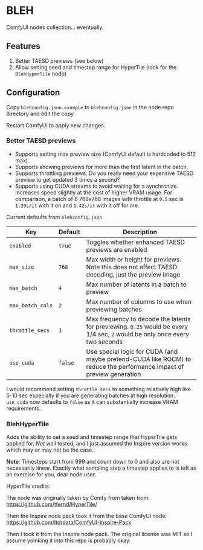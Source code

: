 # BLEH

ComfyUI nodes collection... eventually.

## Features

1. Better TAESD previews (see below)
2. Allow setting seed and timestep range for HyperTile (look for the `BlehHyperTile` node)

## Configuration

Copy `blehconfig.json.example` to `blehconfig.json` in the node repo directory and edit the copy.

Restart ComfyUI to apply new changes.

### Better TAESD previews

* Supports setting max preview size (ComfyUI default is hardcoded to 512 max).
* Supports showing previews for more than the first latent in the batch.
* Supports throttling previews. Do you really need your expensive TAESD preview to get updated 3 times a second?
* Supports using CUDA streams to avoid waiting for a synchronize. Increases speed slightly at the cost of higher VRAM usage. For comparison, a batch of 8 768x768 images with throttle at `0.5` sec is `1.29s/it` with it on and `1.42s/it` with it off for me.

Current defaults from `blehconfig.json`

|Key|Default|Description|
|-|-|-|
|`enabled`|`true`|Toggles whether enhanced TAESD previews are enabled|
|`max_size`|`768`|Max width or height for previews. Note this does not affect TAESD decoding, just the preview image|
|`max_batch`|`4`|Max number of latents in a batch to preview|
|`max_batch_cols`|`2`|Max number of columns to use when previewing batches|
|`throttle_secs`|`1`|Max frequency to decode the latents for previewing. `0.25` would be every 1/4 sec, `2` would be only once every two seconds|
|`use_cuda`|`false`|Use special logic for CUDA (and maybe pretend-CUDA like ROCM) to reduce the performance impact of preview generation|

I would recommend setting `throttle_secs` to something relatively high like 5-10 sec especially if you are generating batches at high resolution. `use_cuda` now defaults to `false` as it can substantially increase VRAM requirements.

### BlehHyperTile

Adds the ability to set a seed and timestep range that HyperTile gets applied for. *Not* well tested, and I just assumed the Inspire version works which may or may not be the case.

**Note**: Timesteps start from 999 and count down to 0 and also are not necessarily linear. Exactly what sampling step a timestep applies
to is left as an exercise for you, dear node user.

HyperTile credits:

The node was originally taken by Comfy from taken from: https://github.com/tfernd/HyperTile/

Then the Inspire node pack took it from the base ComfyUI node: https://github.com/ltdrdata/ComfyUI-Inspire-Pack

Then I took it from the Inspire node pack. The original license was MIT so I assume yoinking it into this repo is probably okay.
